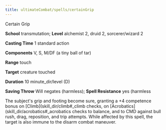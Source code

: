 ```yaml
---
title: ultimateCombat/spells/certainGrip
---
```

Certain Grip

**School** transmutation; **Level** alchemist 2, druid 2, sorcerer/wizard 2

**Casting Time** 1 standard action

**Components** V, S, M/DF (a tiny ball of tar)

**Range** touch

**Target** creature touched

**Duration** 10 minute_dir/level (D)

**Saving Throw** Will negates (harmless); **Spell Resistance** yes (harmless

The subject's grip and footing become sure, granting a +4 competence bonus on [Climb](skill_dir/climb#_climb checks, on [Acrobatics](skill_dir/acrobatics#_acrobatics checks to balance, and to CMD against bull rush, drag, reposition, and trip attempts. While affected by this spell, the target is also immune to the disarm combat maneuver.

